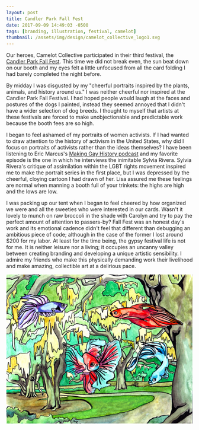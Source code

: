 ```yaml
---
layout: post
title: Candler Park Fall Fest
date: 2017-09-09 14:49:03 -0500
tags: [branding, illustration, festival, camelot]
thumbnail: /assets/img/design/camelot_collective_logo1.svg
---
```


Our heroes, Camelot Collective participated in their third festival, the [Candler Park Fall Fest](https://fallfest.candlerpark.org/). This time we did not break even, the sun beat down on our booth and my eyes felt a little unfocused from all the card folding I had barely completed the night before.

By midday I was disgusted by my "cheerful portraits inspired by the plants, animals, and history around us." I was neither cheerful nor inspired at the Candler Park Fall Festival. I had hoped people would laugh at the faces and postures of the dogs I painted, instead they seemed annoyed that I didn't have a wider selection of dog breeds. I thought to myself that artists at these festivals are forced to make unobjectionable and predictable work because the booth fees are so high.

I began to feel ashamed of my portraits of women activists. If I had wanted to draw attention to the history of activism in the United States, why did I focus on portraits of activists rather than the ideas themselves? I have been listening to Eric Marcus's [Making Gay History podcast](https://makinggayhistory.com/) and my favorite episode is the one in which he interviews the inimitable Sylvia Rivera. Sylvia Rivera's critique of assimilation within the LGBT rights movement inspired me to make the portrait series in the first place, but I was depressed by the cheerful, cloying cartoon I had drawn of her. Lisa assured me these feelings are normal when manning a booth full of your trinkets: the highs are high and the lows are low.

I was packing up our tent when I began to feel cheered by how organized we were and all the sweeties who were interested in our cards. Wasn't it lovely to munch on raw broccoli in the shade with Carolyn and try to pay the perfect amount of attention to passers-by? Fall Fest was an honest day's work and its emotional cadence didn't feel that different than debugging an ambitious piece of code; although in the case of the former I lost around \$200 for my labor. At least for the time being, the gypsy festival life is not for me. It is neither leisure nor a living; it occupies an uncanny valley between creating branding and developing a unique artistic sensibility. I admire my friends who make this physically demanding work their livelihood and make amazing, collectible art at a delirious pace.

<div class="image-series">
  <img class="prototype" src="/assets/img/design/swamp_fish.jpg" alt="fish floating in a cypress swamp"/>
</div>
